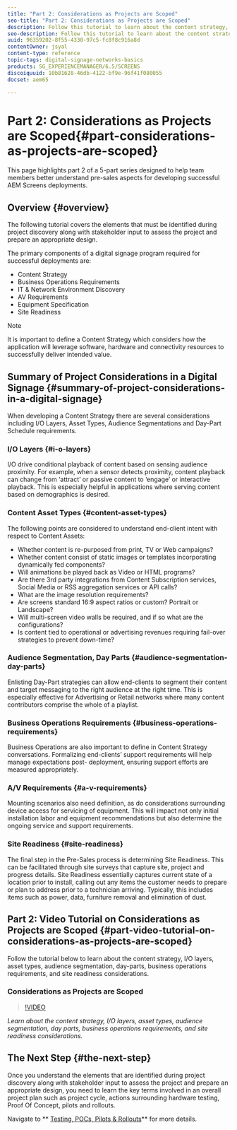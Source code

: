 ```yaml
---
title: "Part 2: Considerations as Projects are Scoped"
seo-title: "Part 2: Considerations as Projects are Scoped"
description: Follow this tutorial to learn about the content strategy, I/O layers, asset types, audience segmentation, day parts, business operations requirements, and site readiness considerations.
seo-description: Follow this tutorial to learn about the content strategy, I/O layers, asset types, audience segmentation, day parts, business operations requirements, and site readiness considerations.
uuid: 96359202-8f55-4330-97c5-fc8f8c916a8d
contentOwner: jsyal
content-type: reference
topic-tags: digital-signage-networks-basics
products: SG_EXPERIENCEMANAGER/6.5/SCREENS
discoiquuid: 10b81628-46db-4122-bf9e-96f41f080055
docset: aem65

---
```


# Part 2: Considerations as Projects are Scoped{#part-considerations-as-projects-are-scoped}

This page highlights part 2 of a 5-part series designed to help team members better understand pre-sales aspects for developing successful AEM Screens deployments.

## Overview {#overview}

The following tutorial covers the elements that must be identified during project discovery along with stakeholder input to assess the project and prepare an appropriate design.

The primary components of a digital signage program required for successful deployments are:

* Content Strategy
* Business Operations Requirements
* IT & Network Environment Discovery
* AV Requirements
* Equipment Specification
* Site Readiness

>[!NOTE]
>
>It is important to define a Content Strategy which considers how the application will leverage software, hardware and connectivity resources to successfully deliver intended value.

## Summary of Project Considerations in a Digital Signage  {#summary-of-project-considerations-in-a-digital-signage}

When developing a Content Strategy there are several considerations including I/O Layers, Asset Types, Audience Segmentations and Day-Part Schedule requirements.

### I/O Layers {#i-o-layers}

I/O drive conditional playback of content based on sensing audience proximity. For example, when a sensor detects proximity, content playback can change from ‘attract’ or passive content to ‘engage’ or interactive playback. This is especially helpful in applications where serving content based on demographics is desired.

### Content Asset Types {#content-asset-types}

The following points are considered to understand end-client intent with respect to Content Assets:

* Whether content is re-purposed from print, TV or Web campaigns?
* Whether content consist of static images or templates incorporating dynamically fed components?
* Will animations be played back as Video or HTML programs?
* Are there 3rd party integrations from Content Subscription services, Social Media or RSS aggregation services or API calls?
* What are the image resolution requirements?
* Are screens standard 16:9 aspect ratios or custom? Portrait or Landscape?
* Will multi-screen video walls be required, and if so what are the configurations?
* Is content tied to operational or advertising revenues requiring fail-over strategies to prevent down-time?

### Audience Segmentation, Day Parts {#audience-segmentation-day-parts}

Enlisting Day-Part strategies can allow end-clients to segment their content and target messaging to the right audience at the right time. This is especially effective for Advertising or Retail networks where many content contributors comprise the whole of a playlist.

### Business Operations Requirements {#business-operations-requirements}

Business Operations are also important to define in Content Strategy conversations. Formalizing end-clients’ support requirements will help manage expectations post- deployment, ensuring support efforts are measured appropriately.

### A/V Requirements {#a-v-requirements}

Mounting scenarios also need definition, as do considerations surrounding device access for servicing of equipment. This will impact not only initial installation labor and equipment recommendations but also determine the ongoing service and support requirements.

### Site Readiness {#site-readiness}

The final step in the Pre-Sales process is determining Site Readiness. This can be facilitated through site surveys that capture site, project and progress details. Site Readiness essentially captures current state of a location prior to install, calling out any items the customer needs to prepare or plan to address prior to a technician arriving. Typically, this includes items such as power, data, furniture removal and elimination of dust.

## Part 2: Video Tutorial on Considerations as Projects are Scoped {#part-video-tutorial-on-considerations-as-projects-are-scoped}

Follow the tutorial below to learn about the content strategy, I/O layers, asset types, audience segmentation, day-parts, business operations requirements, and site readiness considerations.

### Considerations as Projects are Scoped

>[!VIDEO](https://video.tv.adobe.com/v/28380)

*Learn about the content strategy, I/O layers, asset types,
audience segmentation, day parts, business operations requirements, and site readiness considerations.*

## The Next Step {#the-next-step}

Once you understand the elements that are identified during project discovery along with stakeholder input to assess the project and prepare an appropriate design, you need to learn the key terms involved in an overall project plan such as project cycle, actions surrounding hardware testing, Proof Of Concept, pilots and rollouts.

Navigate to ** [Testing, POCs, Pilots & Rollouts](/help/screens/testing-pocs-pilots-rollouts.md)** for more details.
